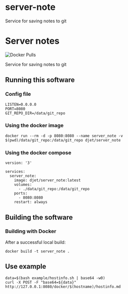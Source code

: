 # server-note
Service for saving notes to git


# Server notes

![Docker Pulls](https://img.shields.io/docker/pulls/djet/server_note?style=for-the-badge)

Service for saving notes to git

## Running this software

### Config file

```
LISTEN=0.0.0.0
PORT=8080
GIT_REPO_DIR=/data/git_repo
```

### Using the docker image
    docker run --rm -d -p 8080:8080 --name server_note -v $(pwd)/data/git_repo:/data/git_repo djet/server_note

### Using the docker compose

```
version: '3'

services:
  server_note:
    image: djet/server_note:latest
    volumes:
      - ./data/git_repo:/data/git_repo
    ports:
      - 8080:8080
    restart: always

```
## Building the software

### Building with Docker

After a successful local build:

    docker build -t server_note .

## Use example

```
data=$(bash example/hostinfo.sh | base64 -w0)
curl -X POST -F "base64=${data}" http://127.0.0.1:8080/docker/$(hostname)/hostinfo.md
```

[hub]: https://hub.docker.com/r/djet/server_note/